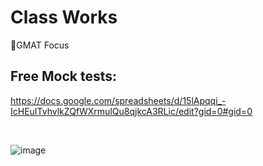 # Class Works
🎯GMAT Focus 

Free Mock tests:
-


https://docs.google.com/spreadsheets/d/15lApqqi_-IcHEuITvhvlkZQfWXrmulQu8qjkcA3RLic/edit?gid=0#gid=0

<br/>

![image](https://github.com/user-attachments/assets/d4480ea5-b806-45b9-90d2-d9856a7bddb3)
